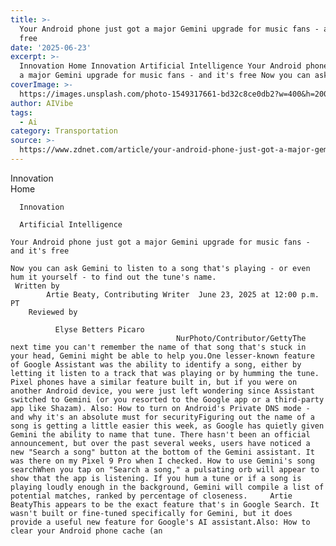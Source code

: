 ```yaml
---
title: >-
  Your Android phone just got a major Gemini upgrade for music fans - and it's
  free
date: '2025-06-23'
excerpt: >-
  Innovation Home Innovation Artificial Intelligence Your Android phone just got
  a major Gemini upgrade for music fans - and it's free Now you can ask G...
coverImage: >-
  https://images.unsplash.com/photo-1549317661-bd32c8ce0db2?w=400&h=200&fit=crop&auto=format
author: AIVibe
tags:
  - Ai
category: Transportation
source: >-
  https://www.zdnet.com/article/your-android-phone-just-got-a-major-gemini-upgrade-for-music-fans-and-its-free/
---
```

Innovation      
      Home
    
      Innovation
    
      Artificial Intelligence
       
    Your Android phone just got a major Gemini upgrade for music fans - and it's free
     
    Now you can ask Gemini to listen to a song that's playing - or even hum it yourself - to find out the tune's name.
     Written by 
            Artie Beaty, Contributing Writer  June 23, 2025 at 12:00 p.m. PT 
        Reviewed by
        
              Elyse Betters Picaro
                                         NurPhoto/Contributor/GettyThe next time you can't remember the name of that song that's stuck in your head, Gemini might be able to help you.One lesser-known feature of Google Assistant was the ability to identify a song, either by letting it listen to a track that was playing or by humming the tune. Pixel phones have a similar feature built in, but if you were on another Android device, you were just left wondering since Assistant switched to Gemini (or you resorted to the Google app or a third-party app like Shazam). Also: How to turn on Android's Private DNS mode - and why it's an absolute must for securityFiguring out the name of a song is getting a little easier this week, as Google has quietly given Gemini the ability to name that tune. There hasn't been an official announcement, but over the past several weeks, users have noticed a new "Search a song" button at the bottom of the Gemini assistant. It was there on my Pixel 9 Pro when I checked. How to use Gemini's song searchWhen you tap on "Search a song," a pulsating orb will appear to show that the app is listening. If you hum a tune or if a song is playing loudly enough in the background, Gemini will compile a list of potential matches, ranked by percentage of closeness.     Artie BeatyThis appears to be the exact feature that's in Google Search. It wasn't built or fine-tuned specifically for Gemini, but it does provide a useful new feature for Google's AI assistant.Also: How to clear your Android phone cache (an
